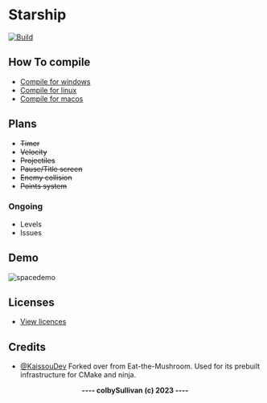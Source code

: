 # Starship

[![Build](https://github.com/colbySullivan/Starship/actions/workflows/build.yml/badge.svg)](https://github.com/colbySullivan/Starship/actions/workflows/build.yml)

## <b>How To compile </b>

- [Compile for windows](https://github.com/colbySullivan/Starship/blob/master/docs/compile-windows.md)
- [Compile for linux](https://github.com/colbySullivan/Starship/blob/master/docs/compile-linux.md)
- [Compile for macos](https://github.com/colbySullivan/Starship/blob/master/docs/compile-macos.md)

## Plans
 - ~~Timer~~
 - ~~Velocity~~
 - ~~Projectiles~~
 - ~~Pause/Title screen~~
 - ~~Enemy collision~~
 - ~~Points system~~
  ### Ongoing
 - Levels
 - Issues

## Demo
![spacedemo](https://github.com/colbySullivan/Starship/assets/88957296/3f44f3cc-e280-456e-b087-8859de6f9142)


## <b>Licenses</b>

- [View licences](https://github.com/colbySullivan/Starship/blob/master/docs/license.md)


## <b>Credits</b>
- [@KaissouDev](https://github.com/kaissouDev)
Forked over from Eat-the-Mushroom. Used for its prebuilt infrastructure for CMake and ninja.

<div align="center"><b>---- colbySullivan (c) 2023 ----</b></div>

